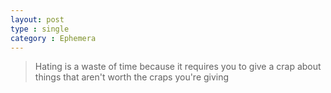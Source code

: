 ```yaml
---
layout: post
type : single
category : Ephemera
---
```

> Hating is a waste of time because it requires you to give a crap about things that aren't worth the craps you're giving